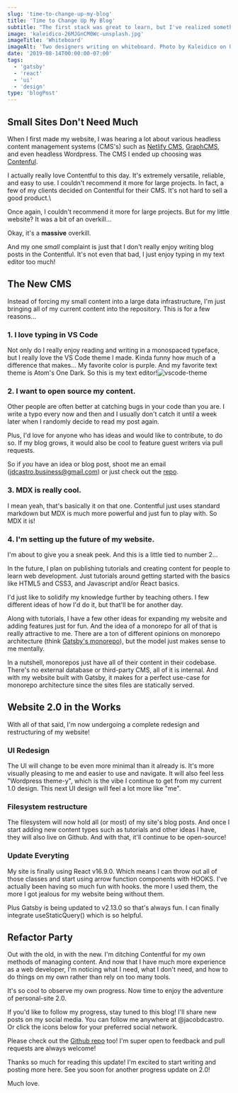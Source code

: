 ```yaml
---
slug: 'time-to-change-up-my-blog'
title: 'Time to Change Up My Blog'
subtitle: "The first stack was great to learn, but I've realized something."
image: 'kaleidico-26MJGnCM0Wc-unsplash.jpg'
imageTitle: 'Whiteboard'
imageAlt: 'Two designers writing on whiteboard. Photo by Kaleidico on Unsplash'
date: '2019-08-14T00:00:00-07:00'
tags:
  - 'gatsby'
  - 'react'
  - 'ui'
  - 'design'
type: 'blogPost'
---
```


## Small Sites Don't Need Much

When I first made my website, I was hearing a lot about various headless content management systems (CMS's) such as [Netlify CMS](https://www.netlifycms.org/ 'Netlify CMS'), [GraphCMS](https://graphcms.com/ 'Graph CMS'), and even headless Wordpress. The CMS I ended up choosing was [Contenful](https://contentful.com 'Contentful').

I actually really love Contentful to this day. It's extremely versatile, reliable, and easy to use. I couldn't recommend it more for large projects. In fact, a few of my clients decided on Contentful for their CMS. It's not hard to sell a good product.\

Once again, I couldn't recommend it more for large projects. But for my little website? It was a bit of an overkill...

Okay, it's a **massive** overkill.

And my one _small_ complaint is just that I don't really enjoy writing blog posts in the Contentful. It's not even that bad, I just enjoy typing in my text editor too much!

## The New CMS

Instead of forcing my small content into a large data infrastructure, I'm just bringing all of my current content into the repository. This is for a few reasons...

### 1. I love typing in VS Code

Not only do I really enjoy reading and writing in a monospaced typeface, but I really love the VS Code theme I made. Kinda funny how much of a difference that makes... My favorite color is purple. And my favorite text theme is Atom's One Dark. So this is my text editor!![vscode-theme](//images.ctfassets.net/oghc6wtiomc3/1BTY4katPXH7gNt0LyyRhK/9f137f410809b25fefec47f8f6c604fd/vscode-theme.PNG)

### 2. I want to open source my content.

Other people are often better at catching bugs in your code than you are. I write a typo every now and then and I usually don't catch it until a week later when I randomly decide to read my post again.

Plus, I'd love for anyone who has ideas and would like to contribute, to do so. If my blog grows, it would also be cool to feature guest writers via pull requests.

So if _you_ have an idea or blog post, shoot me an email (jdcastro.business@gmail.com) or just check out the [repo](https://github.com/jacobdcastro/personal-site 'Website Github Repository').

### 3. MDX is really cool.

I mean yeah, that's basically it on that one. Contentful just uses standard markdown but MDX is much more powerful and just fun to play with. So MDX it is!

### 4. I'm setting up the future of my website.

I'm about to give you a sneak peek. And this is a little tied to number 2...

In the future, I plan on publishing tutorials and creating content for people to learn web development. Just tutorials around getting started with the basics like HTML5 and CSS3, and Javascript and/or React basics.

I'd just like to solidify my knowledge further by teaching others. I few different ideas of how I'd do it, but that'll be for another day.

Along with tutorials, I have a few other ideas for expanding my website and adding features just for fun. And the idea of a monorepo for all of that is really attractive to me. There are a ton of different opinions on monorepo architecture (think [Gatsby's monorepo](https://github.com/gatsbyjs/gatsby "Gatsby's Monorepo")), but the model just makes sense to me mentally.

In a nutshell, monorepos just have all of their content in their codebase. There's no external database or third-party CMS, all of it is internal. And with my website built with Gatsby, it makes for a perfect use-case for monorepo architecture since the sites files are statically served.

## Website 2.0 in the Works

With all of that said, I'm now undergoing a complete redesign and restructuring of my website!

### UI Redesign

The UI will change to be even more minimal than it already is. It's more visually pleasing to me and easier to use and navigate. It will also feel less "Wordpress theme-y", which is the vibe I continue to get from my current 1.0 design. This next UI design will feel a lot more like "me".

### Filesystem restructure

The filesystem will now hold all (or most) of my site's blog posts. And once I start adding new content types such as tutorials and other ideas I have, they will also live on Github. And with that, it'll continue to be open-source!

### Update Everyting

My site is finally using React v16.9.0. Which means I can throw out all of those classes and start using arrow function components with HOOKS. I've actually been having so much fun with hooks. the more I used them, the more I got jealous for my website being without them.

Plus Gatsby is being updated to v2.13.0 so that's always fun. I can finally integrate useStaticQuery() which is so helpful.

## Refactor Party

Out with the old, in with the new. I'm ditching Contentful for my own methods of managing content. And now that I have much more experience as a web developer, I'm noticing what I need, what I don't need, and how to do things on my own rather than rely on too many tools.

It's so cool to observe my own progress. Now time to enjoy the adventure of personal-site 2.0.

If you'd like to follow my progress, stay tuned to this blog! I'll share new posts on my social media. You can follow me anywhere at @jacobdcastro. Or click the icons below for your preferred social network.

Please check out the [Github repo](https://github.com/jacobdcastro/personal-site 'Website Repository') too! I'm super open to feedback and pull requests are always welcome!

Thanks so much for reading this update! I'm excited to start writing and posting more here. See you soon for another progress update on 2.0!

Much love.
